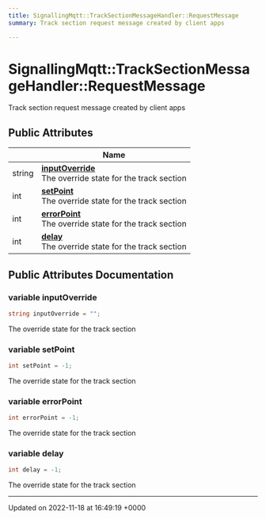 ```yaml
---
title: SignallingMqtt::TrackSectionMessageHandler::RequestMessage
summary: Track section request message created by client apps 

---
```


# SignallingMqtt::TrackSectionMessageHandler::RequestMessage



Track section request message created by client apps 

## Public Attributes

|                | Name           |
| -------------- | -------------- |
| string | **[inputOverride](/SignallingSystem-doc/mainsystem/Classes/classSignallingMqtt_1_1TrackSectionMessageHandler_1_1RequestMessage/#variable-inputoverride)** <br>The override state for the track section  |
| int | **[setPoint](/SignallingSystem-doc/mainsystem/Classes/classSignallingMqtt_1_1TrackSectionMessageHandler_1_1RequestMessage/#variable-setpoint)** <br>The override state for the track section  |
| int | **[errorPoint](/SignallingSystem-doc/mainsystem/Classes/classSignallingMqtt_1_1TrackSectionMessageHandler_1_1RequestMessage/#variable-errorpoint)** <br>The override state for the track section  |
| int | **[delay](/SignallingSystem-doc/mainsystem/Classes/classSignallingMqtt_1_1TrackSectionMessageHandler_1_1RequestMessage/#variable-delay)** <br>The override state for the track section  |

## Public Attributes Documentation

### variable inputOverride

```csharp
string inputOverride = "";
```

The override state for the track section 

### variable setPoint

```csharp
int setPoint = -1;
```

The override state for the track section 

### variable errorPoint

```csharp
int errorPoint = -1;
```

The override state for the track section 

### variable delay

```csharp
int delay = -1;
```

The override state for the track section 

-------------------------------

Updated on 2022-11-18 at 16:49:19 +0000